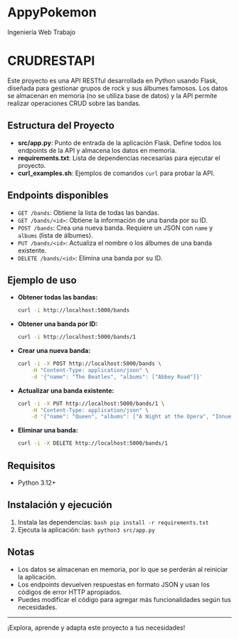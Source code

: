 # AppyPokemon
Ingeniería Web Trabajo

# CRUDRESTAPI

Este proyecto es una API RESTful desarrollada en Python usando Flask, diseñada para gestionar grupos de rock y sus álbumes famosos. Los datos se almacenan en memoria (no se utiliza base de datos) y la API permite realizar operaciones CRUD sobre las bandas.

## Estructura del Proyecto

- **src/app.py**: Punto de entrada de la aplicación Flask. Define todos los endpoints de la API y almacena los datos en memoria.
- **requirements.txt**: Lista de dependencias necesarias para ejecutar el proyecto.
- **curl_examples.sh**: Ejemplos de comandos `curl` para probar la API.

## Endpoints disponibles

- `GET /bands`: Obtiene la lista de todas las bandas.
- `GET /bands/<id>`: Obtiene la información de una banda por su ID.
- `POST /bands`: Crea una nueva banda. Requiere un JSON con `name` y `albums` (lista de álbumes).
- `PUT /bands/<id>`: Actualiza el nombre o los álbumes de una banda existente.
- `DELETE /bands/<id>`: Elimina una banda por su ID.

## Ejemplo de uso

- **Obtener todas las bandas:**
	```bash
	curl -i http://localhost:5000/bands
	```
- **Obtener una banda por ID:**
	```bash
	curl -i http://localhost:5000/bands/1
	```
- **Crear una nueva banda:**
	```bash
	curl -i -X POST http://localhost:5000/bands \
		-H "Content-Type: application/json" \
		-d '{"name": "The Beatles", "albums": ["Abbey Road"]}'
	```
- **Actualizar una banda existente:**
	```bash
	curl -i -X PUT http://localhost:5000/bands/1 \
		-H "Content-Type: application/json" \
		-d '{"name": "Queen", "albums": ["A Night at the Opera", "Innuendo"]}'
	```
- **Eliminar una banda:**
	```bash
	curl -i -X DELETE http://localhost:5000/bands/1
	```

## Requisitos
- Python 3.12+

## Instalación y ejecución
1. Instala las dependencias:
		```bash
		pip install -r requirements.txt
		```
2. Ejecuta la aplicación:
		```bash
		python3 src/app.py
		```

## Notas
- Los datos se almacenan en memoria, por lo que se perderán al reiniciar la aplicación.
- Los endpoints devuelven respuestas en formato JSON y usan los códigos de error HTTP apropiados.
- Puedes modificar el código para agregar más funcionalidades según tus necesidades.

---

¡Explora, aprende y adapta este proyecto a tus necesidades!